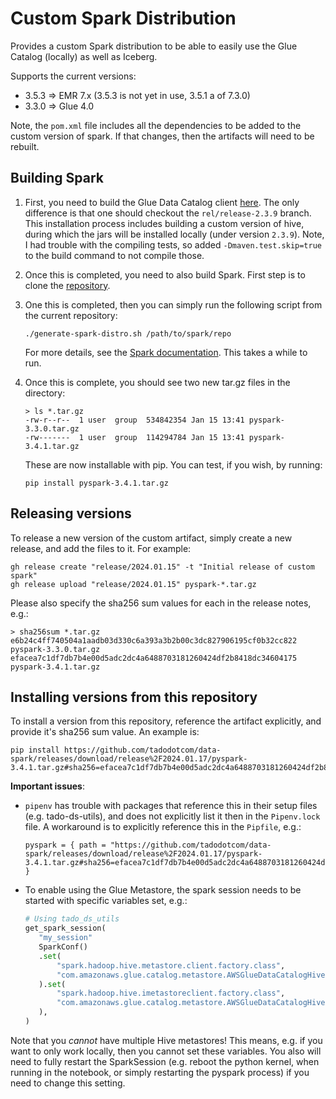 # Custom Spark Distribution

Provides a custom Spark distribution to be able to easily use the Glue Catalog (locally) as well as Iceberg.

Supports the current versions:

- 3.5.3 => EMR 7.x (3.5.3 is not yet in use, 3.5.1 a of 7.3.0)
- 3.3.0 => Glue 4.0

Note, the `pom.xml` file includes all the dependencies to be added to the custom version of spark. If that changes, then the artifacts will need to be rebuilt.

## Building Spark

1. First, you need to build the Glue Data Catalog client
   [here](https://github.com/awslabs/aws-glue-data-catalog-client-for-apache-hive-metastore).
   The only difference is that one should checkout the `rel/release-2.3.9` branch.
   This installation process includes building a custom version of hive, during which the jars will be installed locally (under version `2.3.9`). Note, I had trouble with the compiling tests, so added `-Dmaven.test.skip=true` to the build command to not compile those.

1. Once this is completed, you need to also build Spark. First step is to clone the [repository](https://github.com/apache/spark).

1. One this is completed, then you can simply run the following script from the current repository:

    ```
    ./generate-spark-distro.sh /path/to/spark/repo
    ```

    For more details, see the [Spark documentation](https://spark.apache.org/docs/latest/building-spark.html).
    This takes a while to run.

1. Once this is complete, you should see two new tar.gz files in the directory:

    ```
    > ls *.tar.gz
    -rw-r--r--  1 user  group  534842354 Jan 15 13:41 pyspark-3.3.0.tar.gz
    -rw-------  1 user  group  114294784 Jan 15 13:41 pyspark-3.4.1.tar.gz

    ```

    These are now installable with pip. You can test, if you wish, by running:


    ```
    pip install pyspark-3.4.1.tar.gz
    ```

## Releasing versions

To release a new version of the custom artifact, simply create a new release, and add the files to it. For example:

```
gh release create "release/2024.01.15" -t "Initial release of custom spark"
gh release upload "release/2024.01.15" pyspark-*.tar.gz
```

Please also specify the sha256 sum values for each in the release notes, e.g.:

```
> sha256sum *.tar.gz
e6b24c4ff740504a1aadb03d330c6a393a3b2b00c3dc827906195cf0b32cc822  pyspark-3.3.0.tar.gz
efacea7c1df7db7b4e00d5adc2dc4a6488703181260424df2b8418dc34604175  pyspark-3.4.1.tar.gz
```

## Installing versions from this repository

To install a version from this repository, reference the artifact explicitly, and provide it's sha256 sum value. An example is:

```
pip install https://github.com/tadodotcom/data-spark/releases/download/release%2F2024.01.17/pyspark-3.4.1.tar.gz#sha256=efacea7c1df7db7b4e00d5adc2dc4a6488703181260424df2b8418dc34604175
```

**Important issues**:

- `pipenv` has trouble with packages that reference this in their setup files (e.g. tado-ds-utils), and does not explicitly list it then in the `Pipenv.lock` file. A workaround is to explicitly reference this in the `Pipfile`, e.g.:

    ```
    pyspark = { path = "https://github.com/tadodotcom/data-spark/releases/download/release%2F2024.01.17/pyspark-3.4.1.tar.gz#sha256=efacea7c1df7db7b4e00d5adc2dc4a6488703181260424df2b8418dc34604175" }
    ```

- To enable using the Glue Metastore, the spark session needs to be started with specific variables set, e.g.:

    ```python
    # Using tado_ds_utils
    get_spark_session(
       "my_session"
       SparkConf()
       .set(
           "spark.hadoop.hive.metastore.client.factory.class",
           "com.amazonaws.glue.catalog.metastore.AWSGlueDataCatalogHiveClientFactory",
       ).set(
           "spark.hadoop.hive.imetastoreclient.factory.class",
           "com.amazonaws.glue.catalog.metastore.AWSGlueDataCatalogHiveClientFactory",
       ),
    )
    ```

Note that you *cannot* have multiple Hive metastores! This means, e.g. if you want to only work locally, then you cannot set these variables. You also will need to fully restart the SparkSession (e.g. reboot the python kernel, when running in the notebook, or simply restarting the pyspark process) if you need to change this setting.
